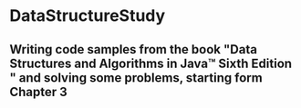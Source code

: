 # DataStructureStudy
## Writing code samples from the book "Data Structures and Algorithms in Java™ Sixth Edition " and solving some problems, starting form Chapter 3
